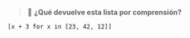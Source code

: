 > :memo: **¿Qué devuelve esta lista por comprensión?**

``` pyhton
[x + 3 for x in [23, 42, 12]]
```
